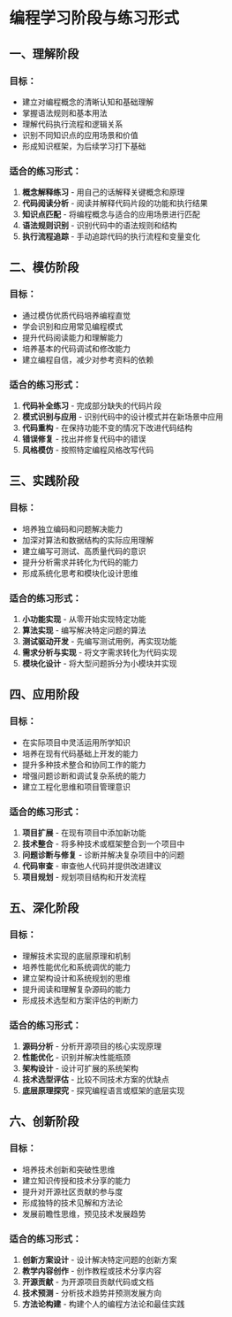 


          
# 编程学习阶段与练习形式

## 一、理解阶段

### 目标：
- 建立对编程概念的清晰认知和基础理解
- 掌握语法规则和基本用法
- 理解代码执行流程和逻辑关系
- 识别不同知识点的应用场景和价值
- 形成知识框架，为后续学习打下基础

### 适合的练习形式：
1. **概念解释练习** - 用自己的话解释关键概念和原理
2. **代码阅读分析** - 阅读并解释代码片段的功能和执行结果
3. **知识点匹配** - 将编程概念与适合的应用场景进行匹配
4. **语法规则识别** - 识别代码中的语法规则和结构
5. **执行流程追踪** - 手动追踪代码的执行流程和变量变化

## 二、模仿阶段

### 目标：
- 通过模仿优质代码培养编程直觉
- 学会识别和应用常见编程模式
- 提升代码阅读能力和理解能力
- 培养基本的代码调试和修改能力
- 建立编程自信，减少对参考资料的依赖

### 适合的练习形式：
1. **代码补全练习** - 完成部分缺失的代码片段
2. **模式识别与应用** - 识别代码中的设计模式并在新场景中应用
3. **代码重构** - 在保持功能不变的情况下改进代码结构
4. **错误修复** - 找出并修复代码中的错误
5. **风格模仿** - 按照特定编程风格改写代码

## 三、实践阶段

### 目标：
- 培养独立编码和问题解决能力
- 加深对算法和数据结构的实际应用理解
- 建立编写可测试、高质量代码的意识
- 提升分析需求并转化为代码的能力
- 形成系统化思考和模块化设计思维

### 适合的练习形式：
1. **小功能实现** - 从零开始实现特定功能
2. **算法实现** - 编写解决特定问题的算法
3. **测试驱动开发** - 先编写测试用例，再实现功能
4. **需求分析与实现** - 将文字需求转化为代码实现
5. **模块化设计** - 将大型问题拆分为小模块并实现

## 四、应用阶段

### 目标：
- 在实际项目中灵活运用所学知识
- 培养在现有代码基础上开发的能力
- 提升多种技术整合和协同工作的能力
- 增强问题诊断和调试复杂系统的能力
- 建立工程化思维和项目管理意识

### 适合的练习形式：
1. **项目扩展** - 在现有项目中添加新功能
2. **技术整合** - 将多种技术或框架整合到一个项目中
3. **问题诊断与修复** - 诊断并解决复杂项目中的问题
4. **代码审查** - 审查他人代码并提供改进建议
5. **项目规划** - 规划项目结构和开发流程

## 五、深化阶段

### 目标：
- 理解技术实现的底层原理和机制
- 培养性能优化和系统调优的能力
- 建立架构设计和系统规划的思维
- 提升阅读和理解复杂源码的能力
- 形成技术选型和方案评估的判断力

### 适合的练习形式：
1. **源码分析** - 分析开源项目的核心实现原理
2. **性能优化** - 识别并解决性能瓶颈
3. **架构设计** - 设计可扩展的系统架构
4. **技术选型评估** - 比较不同技术方案的优缺点
5. **底层原理探究** - 探究编程语言或框架的底层实现

## 六、创新阶段

### 目标：
- 培养技术创新和突破性思维
- 建立知识传授和技术分享的能力
- 提升对开源社区贡献的参与度
- 形成独特的技术见解和方法论
- 发展前瞻性思维，预见技术发展趋势

### 适合的练习形式：
1. **创新方案设计** - 设计解决特定问题的创新方案
2. **教学内容创作** - 创作教程或技术分享内容
3. **开源贡献** - 为开源项目贡献代码或文档
4. **技术预测** - 分析技术趋势并预测发展方向
5. **方法论构建** - 构建个人的编程方法论和最佳实践

